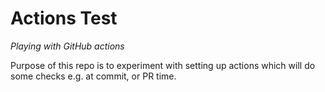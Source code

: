 # Actions Test
*Playing with GitHub actions*

Purpose of this repo is to experiment with setting up actions which will do some checks e.g. at commit, or PR time.
